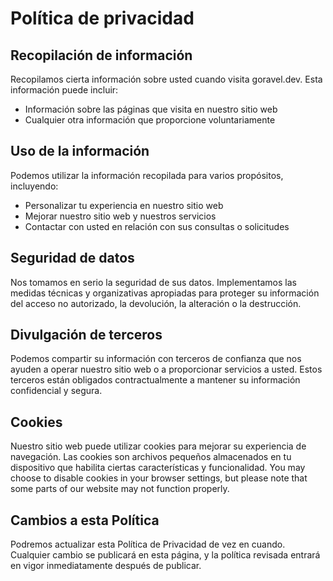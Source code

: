 # Política de privacidad

## Recopilación de información

Recopilamos cierta información sobre usted cuando visita goravel.dev. Esta información puede incluir:

- Información sobre las páginas que visita en nuestro sitio web
- Cualquier otra información que proporcione voluntariamente

## Uso de la información

Podemos utilizar la información recopilada para varios propósitos, incluyendo:

- Personalizar tu experiencia en nuestro sitio web
- Mejorar nuestro sitio web y nuestros servicios
- Contactar con usted en relación con sus consultas o solicitudes

## Seguridad de datos

Nos tomamos en serio la seguridad de sus datos. Implementamos las medidas técnicas y organizativas apropiadas para proteger
su información del acceso no autorizado, la devolución, la alteración o la destrucción.

## Divulgación de terceros

Podemos compartir su información con terceros de confianza que nos ayuden a operar nuestro sitio web o a proporcionar servicios a
usted. Estos terceros están obligados contractualmente a mantener su información confidencial y segura.

## Cookies

Nuestro sitio web puede utilizar cookies para mejorar su experiencia de navegación. Las cookies son archivos pequeños almacenados en tu dispositivo que
habilita ciertas características y funcionalidad. You may choose to disable cookies in your browser settings, but please note
that some parts of our website may not function properly.

## Cambios a esta Política

Podremos actualizar esta Política de Privacidad de vez en cuando. Cualquier cambio se publicará en esta página, y la política revisada
entrará en vigor inmediatamente después de publicar.
